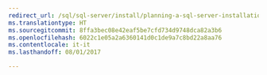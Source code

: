 ```yaml
--- 
redirect_url: /sql/sql-server/install/planning-a-sql-server-installation
ms.translationtype: HT
ms.sourcegitcommit: 8ffa3bec08e42eaf5be7cfd734d9748dca82a3b6
ms.openlocfilehash: 6022c1e05a2a6360141d0c1de9a7c8bd22a8aa76
ms.contentlocale: it-it
ms.lasthandoff: 08/01/2017

--- 
```


